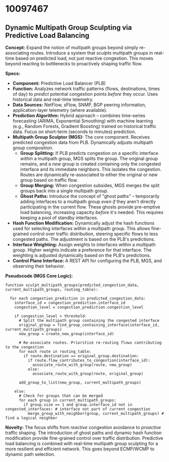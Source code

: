 # 10097467

## Dynamic Multipath Group Sculpting via Predictive Load Balancing

**Concept:** Expand the notion of multipath groups beyond simply re-associating routes. Introduce a system that *sculpts* multipath groups in real-time based on predicted load, not just reactive congestion. This moves beyond reacting to bottlenecks to proactively shaping traffic flow.

**Specs:**

*   **Component:** Predictive Load Balancer (PLB)
*   **Function:** Analyzes network traffic patterns (flows, destinations, times of day) to *predict* potential congestion points *before* they occur. Uses historical data and real-time telemetry.
*   **Data Sources:** NetFlow, sFlow, SNMP, BGP peering information, application-layer telemetry (where available).
*   **Prediction Algorithm:** Hybrid approach – combines time-series forecasting (ARIMA, Exponential Smoothing) with machine learning (e.g., Random Forests, Gradient Boosting) trained on historical traffic data. Focus on short-term (seconds to minutes) prediction.
*   **Multipath Group Sculptor (MGS):**  The core component.  Receives predicted congestion data from PLB.  Dynamically adjusts multipath group composition.
    *   **Group Splitting:** If PLB predicts congestion on a specific interface *within* a multipath group, MGS splits the group.  The original group remains, and a *new* group is created containing only the congested interface and its immediate neighbors. This isolates the congestion.  Routes are dynamically re-associated to either the original or new group based on traffic flow.
    *   **Group Merging:** When congestion subsides, MGS merges the split groups back into a single multipath group.
    *   **Ghost Paths:** Introduce the concept of "ghost paths" – temporarily adding interfaces to a multipath group *even if* they aren't directly participating in the current flow.  These ghosts provide pre-emptive load balancing, increasing capacity *before* it's needed. This requires keeping a pool of standby interfaces.
*   **Hash Function Modification:** Dynamically adjust the hash functions used for selecting interfaces within a multipath group. This allows fine-grained control over traffic distribution, steering specific flows to less congested paths.  The adjustment is based on the PLB's predictions.
*   **Interface Weighting:** Assign weights to interfaces within a multipath group. Higher weights indicate a preference for that interface.  The weighting is adjusted dynamically based on the PLB's predictions.
*   **Control Plane Interface:** A REST API for configuring the PLB, MGS, and observing their behavior.

**Pseudocode (MGS Core Logic):**

```
function sculpt_multipath_groups(predicted_congestion_data, current_multipath_groups, routing_table):

  for each congestion_prediction in predicted_congestion_data:
    interface_id = congestion_prediction.interface_id
    congestion_level = congestion_prediction.congestion_level

    if congestion_level > threshold:
      # Split the multipath group containing the congested interface
      original_group = find_group_containing_interface(interface_id, current_multipath_groups)
      new_group = create_new_group(interface_id)

      # Re-associate routes. Prioritize re-routing flows contributing to the congestion
      for each route in routing_table:
        if route.destination == original_group.destination:
          if route.flow_contributes_to_congestion(interface_id):
            associate_route_with_group(route, new_group)
          else:
            associate_route_with_group(route, original_group)

      add_group_to_list(new_group, current_multipath_groups)

    else:
      # Check for groups that can be merged
      for each group in current_multipath_groups:
        if group.size == 1 and group.interface_id not in congested_interfaces: # interface not part of current congestion
          merge_group_with_neighbor(group, current_multipath_groups) # find a logical neighbor
```

**Novelty:** The focus shifts from *reactive* congestion avoidance to *proactive* traffic shaping. The introduction of ghost paths and dynamic hash function modification provide fine-grained control over traffic distribution.  Predictive load balancing is combined with real-time multipath group sculpting for a more resilient and efficient network. This goes beyond ECMP/WCMP to dynamic path selection.